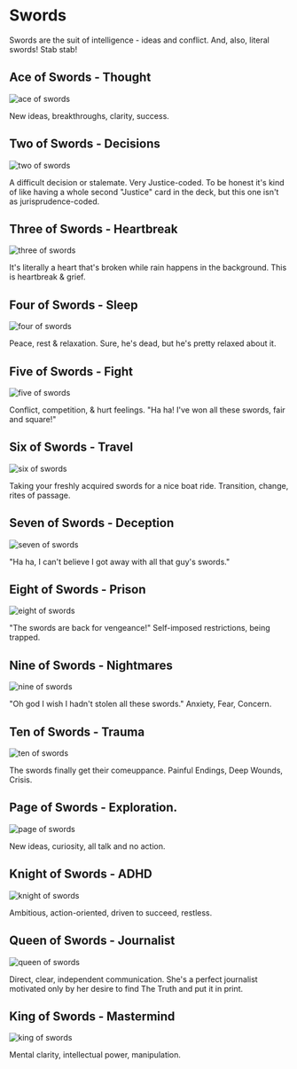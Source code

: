 # Swords

Swords are the suit of intelligence - ideas and conflict. And, also, literal swords! Stab stab!

## Ace of Swords - Thought

![ace of swords](../../images/tarot/minor/swords01.jpg)

New ideas, breakthroughs, clarity, success.

## Two of Swords - Decisions

![two of swords](../../images/tarot/minor/swords02.jpg)

A difficult decision or stalemate. Very Justice-coded.
To be honest it's kind of like having a whole second "Justice" card in the deck,
but this one isn't as jurisprudence-coded.

## Three of Swords - Heartbreak

![three of swords](../../images/tarot/minor/swords03.jpg)

It's literally a heart that's broken while rain happens in the background.
This is heartbreak & grief.

## Four of Swords - Sleep

![four of swords](../../images/tarot/minor/swords04.jpg)

Peace, rest & relaxation.
Sure, he's dead, but he's pretty relaxed about it.

## Five of Swords - Fight

![five of swords](../../images/tarot/minor/swords05.jpg)

Conflict, competition, & hurt feelings. "Ha ha! I've won all these swords, fair and square!"

## Six of Swords - Travel

![six of swords](../../images/tarot/minor/swords06.jpg)

Taking your freshly acquired swords for a nice boat ride. Transition, change, rites of passage.

## Seven of Swords - Deception

![seven of swords](../../images/tarot/minor/swords07.jpg)

"Ha ha, I can't believe I got away with all that guy's swords."

## Eight of Swords - Prison

![eight of swords](../../images/tarot/minor/swords08.jpg)

"The swords are back for vengeance!" Self-imposed restrictions, being trapped.

## Nine of Swords - Nightmares

![nine of swords](../../images/tarot/minor/swords09.jpg)

"Oh god I wish I hadn't stolen all these swords." Anxiety, Fear, Concern.

## Ten of Swords - Trauma

![ten of swords](../../images/tarot/minor/swords10.jpg)

The swords finally get their comeuppance. Painful Endings, Deep Wounds, Crisis.

## Page of Swords - Exploration.

![page of swords](../../images/tarot/minor/swords11.jpg)

New ideas, curiosity, all talk and no action.

## Knight of Swords - ADHD

![knight of swords](../../images/tarot/minor/swords12.jpg)

Ambitious, action-oriented, driven to succeed, restless.

## Queen of Swords - Journalist

![queen of swords](../../images/tarot/minor/swords13.jpg)

Direct, clear, independent communication.
She's a perfect journalist motivated only by her desire to find The Truth and put it in print.

## King of Swords - Mastermind

![king of swords](../../images/tarot/minor/swords14.jpg)

Mental clarity, intellectual power, manipulation.